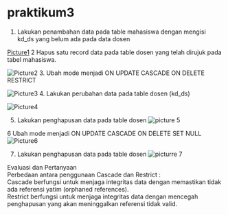 # praktikum3
1.	Lakukan penambahan data pada table mahasiswa dengan mengisi kd_ds yang belum ada pada data dosen
   
 [Picture1](https://github.com/Dragonfaris234/praktikum3/assets/170435240/a65316d0-2dfd-4500-b00c-f1707796cc71)
2	Hapus satu record data pada table dosen yang telah dirujuk pada tabel mahasiswa.
   
![Picture2](https://github.com/Dragonfaris234/praktikum3/assets/170435240/bdc5942c-e7eb-4775-aba7-09c4a4d408ca)
 3.	  Ubah mode menjadi ON UPDATE CASCADE ON DELETE RESTRICT
   
![Picture3](https://github.com/Dragonfaris234/praktikum3/assets/170435240/ac26e23c-99f5-4a94-96d4-dc327e525a2f)
4.	Lakukan perubahan data pada table dosen (kd_ds)
   
![Picture4](https://github.com/Dragonfaris234/praktikum3/assets/170435240/69d66af0-a2a0-420c-99de-ee366555f6c2)

5.	Lakukan penghapusan data pada table dosen 
![picture 5](https://github.com/Dragonfaris234/praktikum3/assets/170435240/d526ae69-27bf-4a20-8fbb-503840183dd0)


6	Ubah mode menjadi ON UPDATE CASCADE ON DELETE SET NULL 
![Picture6](https://github.com/Dragonfaris234/praktikum3/assets/170435240/671efc9d-3c02-492d-b15b-48bc110e9231)


7.	Lakukan penghapusan data pada table dosen 
![picturre 7](https://github.com/Dragonfaris234/praktikum3/assets/170435240/f4d259c3-bfe9-4c54-9ff1-c034937fe2f7)



Evaluasi dan Pertanyaan  
Perbedaan antara penggunaan Cascade dan Restrict :   
Cascade berfungsi untuk menjaga integritas data dengan memastikan tidak ada referensi yatim (orphaned references).  
 Restrict berfungsi untuk menjaga integritas data dengan mencegah penghapusan yang akan meninggalkan referensi tidak valid. 

